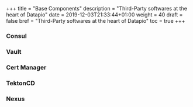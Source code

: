 +++
title = "Base Components"
description = "Third-Party softwares at the heart of Datapio"
date = 2019-12-03T21:33:44+01:00
weight = 40
draft = false
bref = "Third-Party softwares at the heart of Datapio"
toc = true
+++

### Consul

### Vault

### Cert Manager

### TektonCD

### Nexus
